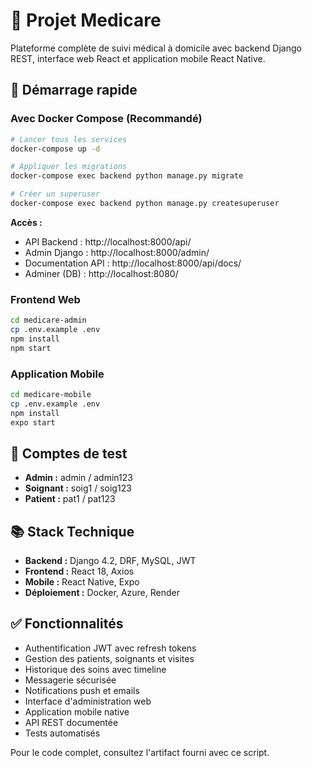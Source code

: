 # 🏥 Projet Medicare

Plateforme complète de suivi médical à domicile avec backend Django REST, interface web React et application mobile React Native.

## 🚀 Démarrage rapide

### Avec Docker Compose (Recommandé)

```bash
# Lancer tous les services
docker-compose up -d

# Appliquer les migrations
docker-compose exec backend python manage.py migrate

# Créer un superuser
docker-compose exec backend python manage.py createsuperuser
```

**Accès :**
- API Backend : http://localhost:8000/api/
- Admin Django : http://localhost:8000/admin/
- Documentation API : http://localhost:8000/api/docs/
- Adminer (DB) : http://localhost:8080/

### Frontend Web

```bash
cd medicare-admin
cp .env.example .env
npm install
npm start
```

### Application Mobile

```bash
cd medicare-mobile
cp .env.example .env
npm install
expo start
```

## 👥 Comptes de test

- **Admin :** admin / admin123
- **Soignant :** soig1 / soig123  
- **Patient :** pat1 / pat123

## 📚 Stack Technique

- **Backend :** Django 4.2, DRF, MySQL, JWT
- **Frontend :** React 18, Axios
- **Mobile :** React Native, Expo
- **Déploiement :** Docker, Azure, Render

## ✅ Fonctionnalités

- Authentification JWT avec refresh tokens
- Gestion des patients, soignants et visites
- Historique des soins avec timeline
- Messagerie sécurisée
- Notifications push et emails
- Interface d'administration web
- Application mobile native
- API REST documentée
- Tests automatisés

Pour le code complet, consultez l'artifact fourni avec ce script.
